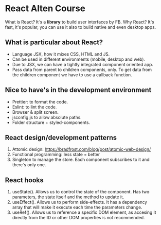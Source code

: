 # React Alten Course
What is React? It's a **library** to build user interfaces by FB.
Why React? It's fast, it's popular, you can use it also to build native and even desktop apps.

## What is particular about React?
- Language JSX, how it mixes CSS, HTML and JS.
- Can be used in different environments (mobile, desktop and web).
- Due to JSX, we can have a tightly integrated component oriented app.
- Pass data from parent to children components, only. To get data from
    the children component we have to use a callback function.


## Nice to have's in the development environment
- Prettier: to format the code.
- Eslint: to lint the code.
- Browser & split screen.
- jsconfig.js to allow absolute paths.
- Folder structure + styled-components.

## React design/development patterns
1. Attomic design: https://bradfrost.com/blog/post/atomic-web-design/
2. Functional programming: less state = better
3. Singleton to manage the store. Each component subscribes to it and there's only one.

## React hooks
1. useState(). Allows us to control the state of the component. Has two parameters, the state itself and the method to update it.
2. useEffect(). Allows us to perform side-effects. It has a dependency array that will make it execute each time the parameters change.
3. useRef(). Allows us to reference a specific DOM element, as accesing it directly from the ID or other DOM properties is not recommended.